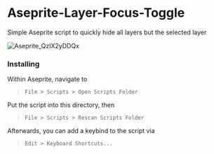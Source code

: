 # Aseprite-Layer-Focus-Toggle
Simple Aseprite script to quickly hide all layers but the selected layer

![Aseprite_QzIX2yDDQx](https://github.com/user-attachments/assets/dd3d1d0e-0412-4d5a-80f1-517b95c9aa1c)


### Installing
Within Aseprite, navigate to
> ```
> File > Scripts > Open Scripts Folder
> ```
Put the script into this directory, then
> ```
> File > Scripts > Rescan Scripts Folder
> ```

Afterwards, you can add a keybind to the script via
> ```
> Edit > Keyboard Shortcuts...
> ```
